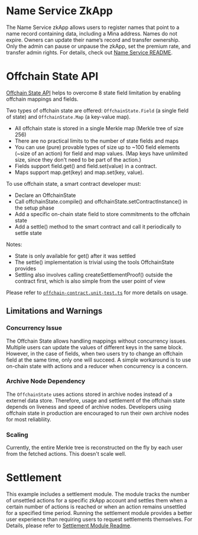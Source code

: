 # Name Service ZkApp

The Name Service zkApp allows users to register names that point to a name record containing data, including a Mina address. Names do not expire. Owners can update their name’s record and transfer ownership. Only the admin can pause or unpause the zkApp, set the premium rate, and transfer admin rights. For details, check out [Name Service README](/contracts/README.md).

# Offchain State API

[Offchain State API](https://docs.minaprotocol.com/zkapps/o1js-reference/namespaces/Experimental/functions/OffchainState) helps to overcome 8 state field limitation by enabling offchain mappings and fields.

Two types of offchain state are offered: `OffchainState.Field` (a single field of state) and `OffchainState.Map` (a key-value map).

- All offchain state is stored in a single Merkle map (Merkle tree of size 256)
- There are no practical limits to the number of state fields and maps
- You can use (pure) provable types of size up to ~100 field elements (~size of an action) for field and map values. (Map keys have unlimited size, since they don't need to be part of the action.)
- Fields support field.get() and field.set(value) in a contract.
- Maps support map.get(key) and map.set(key, value).

To use offchain state, a smart contract developer must:

- Declare an OffchainState
- Call offchainState.compile() and offchainState.setContractInstance() in the setup phase
- Add a specific on-chain state field to store commitments to the offchain state
- Add a settle() method to the smart contract and call it periodically to settle state

Notes:

- State is only available for get() after it was settled
- The settle() implementation is trivial using the tools OffchainState provides
- Settling also involves calling createSettlementProof() outside the contract first, which is also simple from the user point of view

Please refer to [`offchain-contract.unit-test.ts`](https://github.com/o1-labs/o1js/blob/main/src/lib/mina/actions/offchain-contract.unit-test.ts) for more details on usage.

## Limitations and Warnings

### Concurrency Issue

The Offchain State allows handling mappings without concurrency issues. Multiple users can update the values of different keys in the same block. However, in the case of fields, when two users try to change an offchain field at the same time, only one will succeed. A simple workaround is to use on-chain state with actions and a reducer when concurrency is a concern.

### Archive Node Dependency

The `OffchainState` uses actions stored in archive nodes instead of a externel data store. Therefore, usage and settlement of the offchain state depends on liveness and speed of archive nodes.  Developers using offchain state in production are encouraged to run their own archive nodes for most reliabliity.

### Scaling

Currently, the entire Merkle tree is reconstructed on the fly by each user from the fetched actions. This doesn't scale well.

# Settlement

This example includes a settlement module. The module tracks the number of unsettled actions for a specific zkApp account and settles them when a certain number of actions is reached or when an action remains unsettled for a specified time period. Running the settlement module provides a better user experience than requiring users to request settlements themselves.
For Details, please refer to [Settlement Module Readme](/settlement/README.md).
